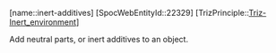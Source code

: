 ﻿---
type: TrizPrincipleSub
aliases:
- inert-additives
license: CC BY-SA 4.0
copyright: https://github.com/SpocWeb
IsDeleted: false
IsReadOnly: false
Confidential: public
tags: 
- Triz/Principle/Sub
---
[name::inert-additives]
[SpocWebEntityId::22329]
[TrizPrinciple::[Triz-Inert_environment](tech/Triz/Principle/Triz-Inert_environment.md)]

Add neutral parts, or inert additives to an object.
